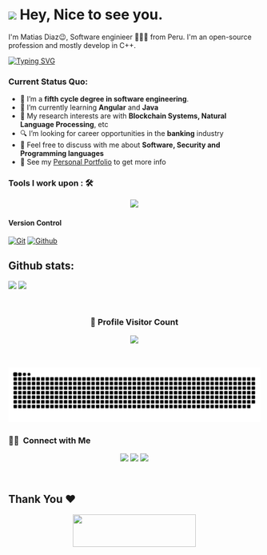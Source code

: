 <h1><img src="https://emojis.slackmojis.com/emojis/images/1531849430/4246/blob-sunglasses.gif?1531849430" width="30"/> Hey, Nice to see you.</h1>

I'm Matias Diaz😉, Software enginieer 👨🏻‍💻 from Peru. I'm an open-source profession and mostly develop in C++.

[![Typing SVG](https://readme-typing-svg.herokuapp.com?vCenter=true&width=500&lines=Software+Engineer;UPC+programming+student;Passionate+about+Algorithmic+Trading)](https://git.io/typing-svg)

### Current Status Quo:

- 💼 I’m a <strong>fifth cycle degree in software engineering</strong>.
- 🌱 I’m currently learning <strong>Angular</strong> and <strong>Java</strong>
- 🤔 My research interests are with <strong>Blockchain Systems, Natural Language Processing</strong>, etc
- 🔍 I’m looking for career opportunities in the <strong>banking</strong> industry
- 💬 Feel free to discuss with me about <strong>Software, Security and Programming languages</strong>
- 👀 See my [Personal Portfolio]() to get more info

### Tools I work upon : 🛠

<p align="center">
  <a href="https://skillicons.dev">
    <img src="https://skillicons.dev/icons?i=js,html,css,angular,cpp,figma,git,github,java,nodejs,mysql" />
  </a>
</p>

#### Version Control

[![Git](https://img.shields.io/badge/git%20-%23F05033.svg?&style=for-the-badge&logo=git&logoColor=white&labelColor=101010)](#)
[![Github](https://img.shields.io/badge/github%20-%23121011.svg?&style=for-the-badge&logo=github&logoColor=whit&logoColor=white&labelColor=101010)](#)

<h2>Github stats:</h2> 

[![](https://github-readme-stats.vercel.app/api?username=equinoxs1092&show_icons=true&theme=tokyonight&hide_border=true&locale=en)](https://github.com/Equinox1092)
[![](https://github-readme-streak-stats.herokuapp.com/?user=equinoxs1092&theme=material-palenight)](https://github.com/Equinox1092)

<br>
  
<div align=center>
  <h3><b>📍 Profile Visitor Count</b></h3>
</div>

<p align="center" >   
  <img src="https://profile-counter.glitch.me/DHANOLA/count.svg" />  
</p>




  <br>
<p align="center">

<picture>
  <source media="(prefers-color-scheme: dark)" srcset="https://github.com/DHANOLA/DHANOLA/blob/output/github-contribution-grid-snake-dark.svg">
  <source media="(prefers-color-scheme: light)" srcset="https://github.com/DHANOLA/DHANOLA/blob/output/github-contribution-grid-snake-dark.svg">
  <img alt="github contribution grid snake animation" src="https://github.com/DHANOLA/DHANOLA/blob/output/github-contribution-grid-snake-dark.svg">
</picture>


### 🤝🏻 &nbsp;Connect with Me
<p align="center">
<a  href="mailto:sdiaz4519@gmail.com"><img src="https://img.shields.io/badge/Gmail-D14836?style=for-the-badge&logo=gmail&logoColor=white"></a>  <a  href="https://www.instagram.com/tk_matiasd/"><img src="https://img.shields.io/badge/Instagram-E4405F?style=for-the-badge&logo=instagram&logoColor=white"></a>  <a href="https://www.linkedin.com/in/matias-diaz-7aa06831b/"><img src="https://img.shields.io/badge/LinkedIn-0077B5?style=for-the-badge&logo=linkedin&logoColor=white" ></a>
<p>


<br>
<h2 align='left'>Thank You ❤</h2>
<p align="center">
  <img src="https://media.giphy.com/media/jpVnC65DmYeyRL4LHS/giphy.gif" width="70%" height="65px">
</p>	
